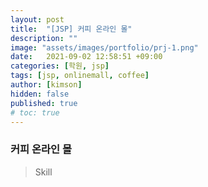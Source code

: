 ```yaml
---
layout: post
title:  "[JSP] 커피 온라인 몰"
description: ""
image: "assets/images/portfolio/prj-1.png"
date:   2021-09-02 12:58:51 +09:00
categories: [학원, jsp]
tags: [jsp, onlinemall, coffee]
author: [kimson]
hidden: false
published: true
# toc: true
---
```


### 커피 온라인 몰

> Skill



[jekyll-docs]: https://jekyllrb.com/docs/home
[jekyll-gh]:   https://github.com/jekyll/jekyll
[jekyll-talk]: https://talk.jekyllrb.com/
